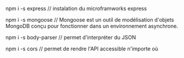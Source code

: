 npm i -s express // instalation du microframworks express

npm i -s mongoose // Mongoose est un outil de modélisation d'objets MongoDB conçu pour fonctionner dans un environnement asynchrone.

npm i -s body-parser // permet d'interpréter du JSON

npm i -s cors // permet de rendre l'API accessible n'importe où
